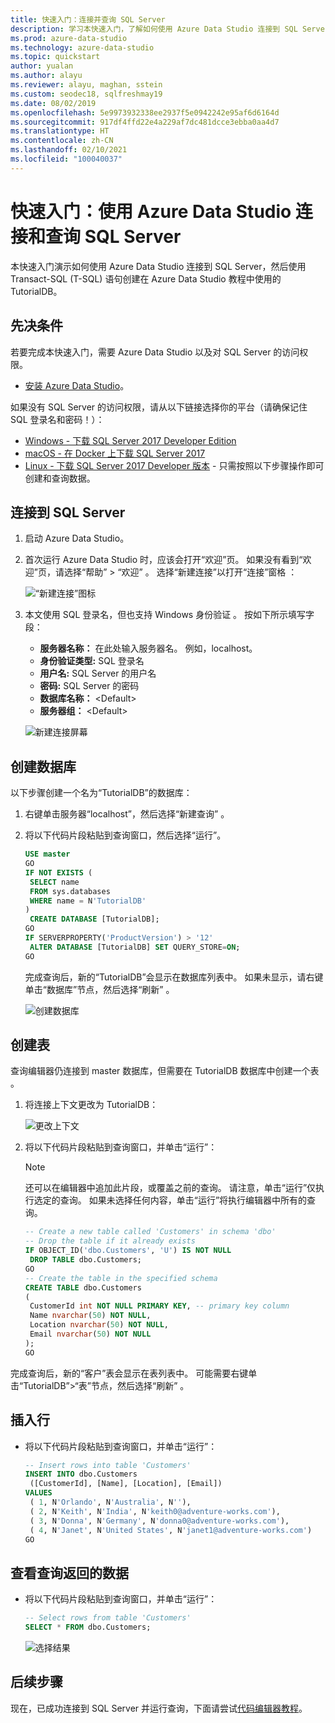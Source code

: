```yaml
---
title: 快速入门：连接并查询 SQL Server
description: 学习本快速入门，了解如何使用 Azure Data Studio 连接到 SQL Server，然后使用 Transact-SQL (T-SQL) 语句来创建数据库。
ms.prod: azure-data-studio
ms.technology: azure-data-studio
ms.topic: quickstart
author: yualan
ms.author: alayu
ms.reviewer: alayu, maghan, sstein
ms.custom: seodec18, sqlfreshmay19
ms.date: 08/02/2019
ms.openlocfilehash: 5e9973932338ee2937f5e0942242e95af6d6164d
ms.sourcegitcommit: 917df4ffd22e4a229af7dc481dcce3ebba0aa4d7
ms.translationtype: HT
ms.contentlocale: zh-CN
ms.lasthandoff: 02/10/2021
ms.locfileid: "100040037"
---
```

# <a name="quickstart-use-azure-data-studio-to-connect-and-query-sql-server"></a>快速入门：使用 Azure Data Studio 连接和查询 SQL Server

本快速入门演示如何使用 Azure Data Studio 连接到 SQL Server，然后使用 Transact-SQL (T-SQL) 语句创建在 Azure Data Studio 教程中使用的 TutorialDB。

## <a name="prerequisites"></a>先决条件

若要完成本快速入门，需要 Azure Data Studio 以及对 SQL Server 的访问权限。

- [安装 Azure Data Studio](./download-azure-data-studio.md)。

如果没有 SQL Server 的访问权限，请从以下链接选择你的平台（请确保记住 SQL 登录名和密码！）：

- [Windows - 下载 SQL Server 2017 Developer Edition](https://www.microsoft.com/sql-server/sql-server-downloads)
- [macOS - 在 Docker 上下载 SQL Server 2017](../linux/quickstart-install-connect-docker.md)
- [Linux - 下载 SQL Server 2017 Developer 版本](../linux/sql-server-linux-overview.md#install) - 只需按照以下步骤操作即可创建和查询数据。

## <a name="connect-to-a-sql-server"></a>连接到 SQL Server

1. 启动 Azure Data Studio。

2. 首次运行 Azure Data Studio 时，应该会打开“欢迎”页。 如果没有看到“欢迎”页，请选择“帮助” > “欢迎”  。 选择“新建连接”以打开“连接”窗格 ：

   ![“新建连接”图标](media/quickstart-sql-server/new-connection-icon.png)

3. 本文使用 SQL 登录名，但也支持 Windows 身份验证 。 按如下所示填写字段：

   - **服务器名称：** 在此处输入服务器名。 例如，localhost。
   - **身份验证类型:** SQL 登录名
   - **用户名:** SQL Server 的用户名
   - **密码:** SQL Server 的密码
   - **数据库名称：** \<Default\>
   - **服务器组：** \<Default\>

   ![新建连接屏幕](media/quickstart-sql-server/new-connection-screen.png)

## <a name="create-a-database"></a>创建数据库

以下步骤创建一个名为“TutorialDB”的数据库：

1. 右键单击服务器“localhost”，然后选择“新建查询” 。

2. 将以下代码片段粘贴到查询窗口，然后选择“运行”。

    ```sql
    USE master
    GO
    IF NOT EXISTS (
     SELECT name
     FROM sys.databases
     WHERE name = N'TutorialDB'
    )
     CREATE DATABASE [TutorialDB];
    GO
    IF SERVERPROPERTY('ProductVersion') > '12'
     ALTER DATABASE [TutorialDB] SET QUERY_STORE=ON;
    GO
    ```

   完成查询后，新的“TutorialDB”会显示在数据库列表中。 如果未显示，请右键单击“数据库”节点，然后选择“刷新” 。

   ![创建数据库](media/quickstart-sql-server/create-database.png)

## <a name="create-a-table"></a>创建表

查询编辑器仍连接到 master 数据库，但需要在 TutorialDB 数据库中创建一个表 。

1. 将连接上下文更改为 TutorialDB：

   ![更改上下文](media/quickstart-sql-server/change-context.png)

2. 将以下代码片段粘贴到查询窗口，并单击“运行”：

   > [!NOTE]
   > 还可以在编辑器中追加此片段，或覆盖之前的查询。 请注意，单击“运行”仅执行选定的查询。 如果未选择任何内容，单击“运行”将执行编辑器中所有的查询。

    ```sql
    -- Create a new table called 'Customers' in schema 'dbo'
    -- Drop the table if it already exists
    IF OBJECT_ID('dbo.Customers', 'U') IS NOT NULL
     DROP TABLE dbo.Customers;
    GO
    -- Create the table in the specified schema
    CREATE TABLE dbo.Customers
    (
     CustomerId int NOT NULL PRIMARY KEY, -- primary key column
     Name nvarchar(50) NOT NULL,
     Location nvarchar(50) NOT NULL,
     Email nvarchar(50) NOT NULL
    );
    GO
    ```

完成查询后，新的“客户”表会显示在表列表中。 可能需要右键单击“TutorialDB”>“表”节点，然后选择“刷新” 。

## <a name="insert-rows"></a>插入行

- 将以下代码片段粘贴到查询窗口，并单击“运行”：

    ```sql
    -- Insert rows into table 'Customers'
    INSERT INTO dbo.Customers
     ([CustomerId], [Name], [Location], [Email])
    VALUES
     ( 1, N'Orlando', N'Australia', N''),
     ( 2, N'Keith', N'India', N'keith0@adventure-works.com'),
     ( 3, N'Donna', N'Germany', N'donna0@adventure-works.com'),
     ( 4, N'Janet', N'United States', N'janet1@adventure-works.com')
    GO
    ```

## <a name="view-the-data-returned-by-a-query"></a>查看查询返回的数据

 - 将以下代码片段粘贴到查询窗口，并单击“运行”：

   ```sql
   -- Select rows from table 'Customers'
   SELECT * FROM dbo.Customers;
   ```

   ![选择结果](media/quickstart-sql-server/select-results.png)

## <a name="next-steps"></a>后续步骤

现在，已成功连接到 SQL Server 并运行查询，下面请尝试[代码编辑器教程](tutorial-sql-editor.md)。